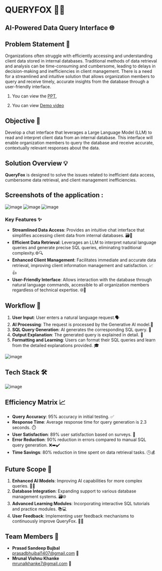 # QUERYFOX 🤖🦊
## AI-Powered Data Query Interface 🌐

## Problem Statement 📝

Organizations often struggle with efficiently accessing and understanding client data stored in internal databases. Traditional methods of data retrieval and analysis can be time-consuming and cumbersome, leading to delays in decision-making and inefficiencies in client management. There is a need for a streamlined and intuitive solution that allows organization members to query and receive timely, accurate insights from the database through a user-friendly interface.

1. You can view the [PPT](https://drive.google.com/file/d/1eyEE80UMepWcoALIfbs7yi1i9p5_iIql/view?usp=sharing), 

2. You can view [Demo video](https://drive.google.com/file/d/1ZjLEXXqiNXdVHI5Lp_A4lW1tMI8rfi6d/view?usp=sharing)
   
## Objective 🎯

Develop a chat interface that leverages a Large Language Model (LLM) to read and interpret client data from an internal database. This interface will enable organization members to query the database and receive accurate, contextually relevant responses about the data.

## Solution Overview 💡

**QueryFox** is designed to solve the issues related to inefficient data access, cumbersome data retrieval, and client management inefficiencies.


## Screenshots of the application :
![image](https://github.com/user-attachments/assets/48761524-0394-46ce-8ba2-62239a23cd51)
![image](https://github.com/user-attachments/assets/3627881a-29f9-4b74-aed8-4e42afb633c8)
![image](https://github.com/user-attachments/assets/1bda7e93-34b3-42a3-b684-9d59097a4eb6)



### Key Features ✨

- **Streamlined Data Access**: Provides an intuitive chat interface that simplifies accessing client data from internal databases.  🗃️💬
- **Efficient Data Retrieval**: Leverages an LLM to interpret natural language queries and generate precise SQL queries, eliminating traditional complexity.⚙️🔍
- **Enhanced Client Management**: Facilitates immediate and accurate data retrieval, improving client information management and satisfaction.  📈👍
- **User-Friendly Interface**: Allows interaction with the database through natural language commands, accessible to all organization members regardless of technical expertise. 🌐🙌

## Workflow 🔄

1. **User Input**: User enters a natural language request.🗣️
2. **AI Processing**: The request is processed by the Generative AI model.🤖
3. **SQL Query Generation**: AI generates the corresponding SQL query. 📝
4. **Output Explanation**: The generated query is explained in detail. 📖
5. **Formatting and Learning**: Users can format their SQL queries and learn from the detailed explanations provided. 🎓
   
![image](https://github.com/user-attachments/assets/a43a4113-8ac5-44fe-8f22-32dbf2c73aa3)


## Tech Stack 🛠️

![image](https://github.com/user-attachments/assets/d0ef2f49-6782-42e8-ac8b-2f970d02883f)

## Efficiency Matrix 📈

- **Query Accuracy**: 95% accuracy in initial testing. ✅
- **Response Time**: Average response time for query generation is 2.3 seconds. ⏱️
- **User Satisfaction**: 89% user satisfaction based on surveys. 🎉
- **Error Reduction**: 90% reduction in errors compared to manual SQL query generation. ❌➡️✔️
- **Time Savings**: 80% reduction in time spent on data retrieval tasks. 🕒💰

## Future Scope 🚀

1. **Enhanced AI Models**: Improving AI capabilities for more complex queries. 🧠🔧
2. **Database Integration**: Expanding support to various database management systems. 🗃️🌐
3. **Advanced Learning Modules**: Incorporating interactive SQL tutorials and practice modules. 📚💻
4. **User Feedback**: Implementing user feedback mechanisms to continuously improve QueryFox. 📣🔄

## Team Members 👥

- **Prasad Sandeep Bujbal**  
  [prasadbhujbal1407@gmail.com](mailto:prasadbhujbal1407@gmail.com) 📧
- **Mrunal Vishnu Khanke**  
  [mrunalkhanke7@gmail.com](mailto:mrunalkhanke7@gmail.com) 📧
